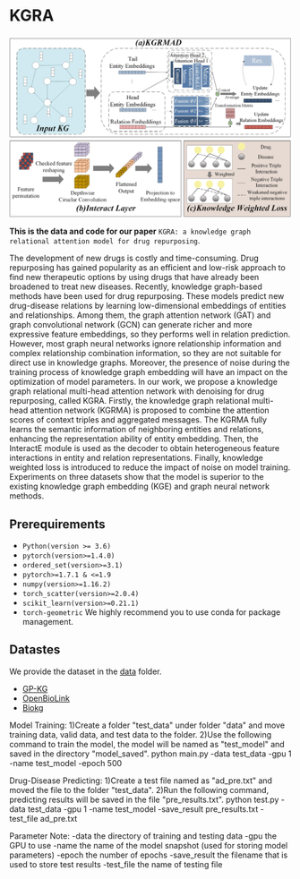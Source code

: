 # KGRA

![ ](KGRA.jpg)

**This is the data and code for our paper** `KGRA: a knowledge graph relational attention model for drug repurposing`.

The development of new drugs is costly and time-consuming. Drug repurposing has gained popularity as an efficient and low-risk approach to find new therapeutic options by using drugs that have already been broadened to treat new diseases. Recently, knowledge graph-based methods have been used for drug repurposing. These models predict new drug-disease relations by learning low-dimensional embeddings of entities and relationships. Among them, the graph attention network (GAT) and graph convolutional network (GCN) can generate richer and more expressive feature embeddings, so they performs well in relation prediction. However, most graph neural networks ignore relationship information and complex relationship combination information, so they are not suitable for direct use in knowledge graphs. Moreover, the presence of noise during the training process of knowledge graph embedding will have an impact on the optimization of model parameters. In our work, we propose a knowledge graph relational multi-head attention network with denoising for drug repurposing, called KGRA. Firstly, the knowledge graph relational multi-head attention network (KGRMA) is proposed to combine the attention scores of context triples and aggregated messages. The KGRMA fully learns the semantic information of neighboring entities and relations, enhancing the representation ability of entity embedding. Then, the InteractE module is used as the decoder to obtain heterogeneous feature interactions in entity and relation representations. Finally, knowledge weighted loss is introduced to reduce the impact of noise on model training. Experiments on three datasets show that the model is superior to the existing knowledge graph embedding (KGE) and graph neural network methods.

## Prerequirements
* `Python(version >= 3.6)`
* `pytorch(version>=1.4.0)`
*  `ordered_set(version>=3.1)`
* `pytorch>=1.7.1 & <=1.9`
* `numpy(version>=1.16.2)`
* `torch_scatter(version>=2.0.4)`
* `scikit_learn(version>=0.21.1)`
* `torch-geometric`
We highly recommend you to use conda for package management.

## Datastes

We provide the dataset in the [data](data/) folder.

- [GP-KG](data/GP-KG/)
- [OpenBioLink](data/OpenBioLink/)
- [Biokg](data/Biokg/)

Model Training:
1)Create a folder "test_data" under folder "data" and move training data, valid data, and test data to the folder. 
2)Use the following command to train the model, the model will be named as "test_model" and saved in the directory "model_saved".
  python main.py -data test_data -gpu 1 -name test_model -epoch 500


Drug-Disease Predicting:
1)Create a test file named as "ad_pre.txt" and moved the file to the folder "test_data".
2)Run the following command, predicting results will be saved in the file "pre_results.txt".
  python test.py -data test_data -gpu 1 -name test_model -save_result pre_results.txt -test_file ad_pre.txt


Parameter Note:
-data the directory of training and testing data
-gpu the GPU to use
-name the name of the model snapshot (used for storing model parameters)
-epoch the number of epochs
-save_result the filename that is used to store test results
-test_file the name of testing file


